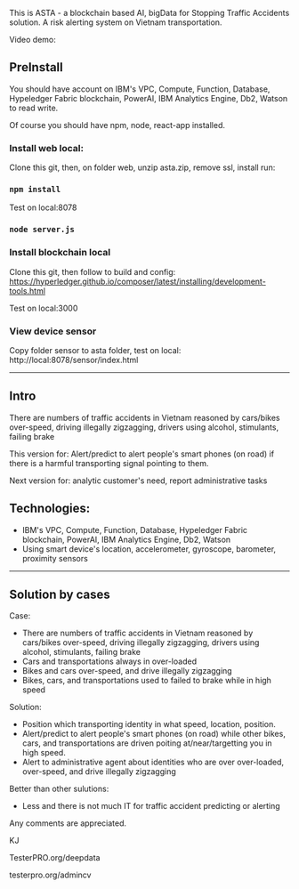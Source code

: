 This is ASTA - a blockchain based AI, bigData for Stopping Traffic Accidents solution.
A risk alerting system on Vietnam transportation.

Video demo: <updating>

## PreInstall
You should have account on IBM's VPC, Compute, Function, Database, Hypeledger Fabric blockchain, PowerAI, IBM Analytics Engine, Db2, Watson to read write.

Of course you should have npm, node, react-app installed.

### Install web local:
Clone this git, then, on folder web, unzip asta.zip, remove ssl, install run:
### `npm install`

Test on local:8078
### `node server.js`

### Install blockchain local
Clone this git, then follow to build and config:
https://hyperledger.github.io/composer/latest/installing/development-tools.html

Test on local:3000

### View device sensor
Copy folder sensor to asta folder, test on local:
http://local:8078/sensor/index.html

----------------------------------------
## Intro
There are numbers of traffic accidents in Vietnam reasoned by cars/bikes over-speed,  driving illegally zigzagging, drivers using alcohol, stimulants, failing brake

This version for: Alert/predict to alert people's smart phones (on road) if there is a harmful transporting signal pointing to them.

Next version for: analytic customer's need, report administrative tasks

## Technologies:
- IBM's VPC, Compute, Function, Database, Hypeledger Fabric blockchain, PowerAI, IBM Analytics Engine, Db2, Watson
- Using smart device's location, accelerometer, gyroscope, barometer, proximity sensors

----------------------------------------
## Solution by cases
Case:
- There are numbers of traffic accidents in Vietnam reasoned by cars/bikes over-speed,  driving illegally zigzagging, drivers using alcohol, stimulants, failing brake
- Cars and transportations always in over-loaded
- Bikes and cars over-speed, and drive illegally zigzagging
- Bikes, cars, and transportations used to failed to brake while in high speed


Solution:
- Position which transporting identity in what speed, location, position.
- Alert/predict to alert people's smart phones (on road) while other bikes, cars, and transportations are driven poiting at/near/targetting you in high speed.
- Alert to administrative agent about identities who are over over-loaded, over-speed, and drive illegally zigzagging

Better than other sulutions:
- Less and there is not much IT for traffic accident predicting or alerting


Any comments are appreciated.

KJ

TesterPRO.org/deepdata

testerpro.org/admincv
